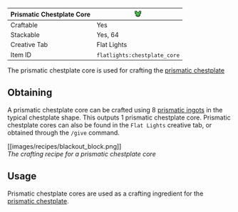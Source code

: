| Prismatic Chestplate Core | <img src="images/gifs/chestplate_core.gif" width="16" alt=""/> |
|---------------------------|----------------------------------------------------------------|
| Craftable                 | Yes                                                            |
| Stackable                 | Yes, 64                                                        |
| Creative Tab              | Flat Lights                                                    |
| Item ID                   | `flatlights:chestplate_core`                                   |

The prismatic chestplate core is used for crafting the [prismatic chestplate](Prismatic-Chestplate)

## Obtaining
A prismatic chestplate core can be crafted using 8 [prismatic ingots](Prismatic-Ingot) in the typical chestplate shape. This outputs 1 prismatic chestplate core. Prismatic chestplate cores can also be found in the `Flat Lights` creative tab, or obtained through the `/give` command.

[[images/recipes/blackout_block.png]]  
*The crafting recipe for a prismatic chestplate core*

## Usage
Prismatic chestplate cores are used as a crafting ingredient for the [prismatic chestplate](Prismatic-Chestplate).
